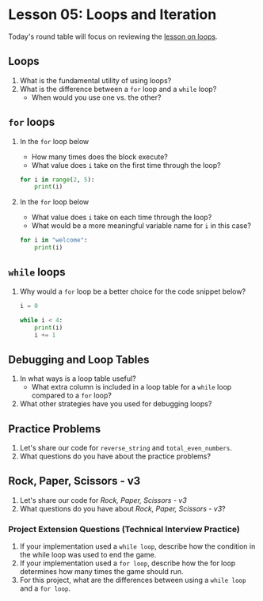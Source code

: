 # Lesson 05: Loops and Iteration

Today's round table will focus on reviewing the [lesson on loops](https://colab.research.google.com/drive/1m9h053kS6bjAeiHnEHIP39fqbyOO7glc?usp=sharing).

## Loops

1. What is the fundamental utility of using loops?
1. What is the difference between a `for` loop and a `while` loop?
    * When would you use one vs. the other?

## `for` loops
1. In the `for` loop below
    * How many times does the block execute?
    * What value does `i` take on the first time through the loop?

    ```python
    for i in range(2, 5):
        print(i)
    ```
1. In the `for` loop below
    * What value does `i` take on each time through the loop?
    * What would be a more meaningful variable name for  `i` in this case?

    ```python
    for i in "welcome":
        print(i)
    ```

## `while` loops
1. Why would a `for` loop be a better choice for the code snippet below?

    ```python
    i = 0

    while i < 4:
        print(i)
        i += 1
    ```

## Debugging and Loop Tables
1. In what ways is a loop table useful?
    * What extra column is included in a loop table for a `while` loop compared to a `for` loop?
1. What other strategies have you used for debugging loops?

## Practice Problems
1. Let's share our code for `reverse_string` and `total_even_numbers`.
1. What questions do you have about the practice problems?

## Rock, Paper, Scissors - v3
1. Let's share our code for *Rock, Paper, Scissors - v3*
1. What questions do you have about *Rock, Paper, Scissors - v3*?

### Project Extension Questions (Technical Interview Practice)
1. If your implementation used a `while loop`, describe how the condition in the while loop was used to end the game.
1. If your implementation used a `for loop`, describe how the for loop determines how many times the game should run.
1. For this project, what are the differences between using a `while loop` and a `for loop`.